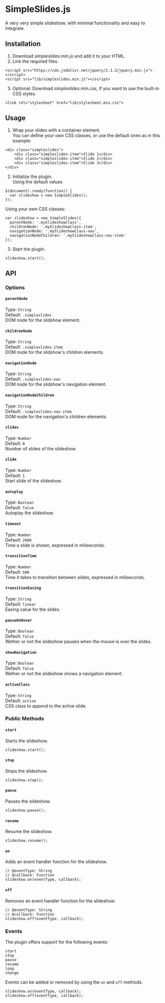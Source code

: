 # SimpleSlides.js

A very very simple slideshow, with minimal functionality and easy to integrate.

## Installation

1. Download *simpleslides.min.js* and add it to your HTML.
2. Link the required files.
```
<script src="https://cdn.jsdelivr.net/jquery/2.1.3/jquery.min.js"></script>
<script src="lib/simpleslides.min.js"></script>
```
3. Optional: Download *simpleslides.min.css*, if you want to use the built-in CSS styles.

```
<link rel="stylesheet" href="lib/stylesheet.min.css">
```

## Usage

1. Wrap your slides with a container element.  
You can define your own CSS classes, or use the default ones as in this example:
```
<div class="simpleslides">
	<div class="simpleslides-item">Slide 1</div>
	<div class="simpleslides-item">Slide 2</div>
	<div class="simpleslides-item">Slide 3</div>
</div>
```

2. Initialize the plugin.  
Using the default values  
```
$(document).ready(function() {
  var slideshow = new SimpleSlides();
});
```

Using your own CSS classes:
```
var slideshow = new SimpleSlides({
  parentNode: '.mySlideshowClass',
  childrenNode: '.mySlideshowClass-item',
  navigationNode: '.mySlideshowClass-nav',
  navigationNodeChildren: '.mySlideshowClass-nav-item'
});
```

3. Start the plugin.
```
slideshow.start();
```

## API

### Options

#### `parentNode`
Type: `String`  
Default: `.simpleslides`  
DOM node for the slidshow element.

#### `childrenNode`
Type: `String`  
Default: `.simpleslides-item`  
DOM node for the slidshow's children elements.

#### `navigationNode`
Type: `String`  
Default: `.simpleslides-nav`  
DOM node for the slidshow's navigation element.

#### `navigationNodeChildren`
Type: `String`  
Default: `.simpleslides-nav-item`  
DOM node for the navigation's children elements.

#### `slides`
Type: `Number`  
Default: `0`  
Number of slides of the slideshow.

#### `slide`
Type: `Number`  
Default: `1`  
Start slide of the slideshow.

#### `autoplay`
Type: `Boolean`  
Default: `false`  
Autoplay the slideshow.

#### `timeout`
Type: `Number`  
Default: `2000`  
Time a slide is shown, expressed in miliseconds.

#### `transitionTime`
Type: `Number`  
Default: `500`  
Time it takes to transition between slides, expressed in miliseconds.

#### `transitionEasing`
Type: `String`  
Default: `linear`  
Easing value for the slides.

#### `pauseOnHover`
Type: `Boolean`  
Default: `false`  
Wether or not the slideshow pauses when the mouse is over the slides.

#### `showNavigation`
Type: `Boolean`  
Default: `false`  
Wether or not the slideshow shows a navigation element.

#### `activeClass`
Type: `String`  
Default: `active`  
CSS class to append to the active slide.

### Public Methods

#### `start`
Starts the slideshow.
```
slideshow.start();
````

#### `stop`
Stops the slideshow.
```
slideshow.stop();
````

#### `pause`
Pauses the slideshow.
```
slideshow.pause();
````

#### `resume`
Resume the slideshow.
```
slideshow.resume();
````

#### `on`
Adds an event handler function for the slideshow.
```
// @eventType: String
// @callback: Function
slideshow.on(eventType, callback);
````

#### `off`
Removes an event handler function for the slideshow.
```
// @eventType: String
// @callback: Function
slideshow.off(eventType, callback);
````

### Events
The plugin offers support for the following events:
```
start
stop
pause
resume
loop
change
```

Events can be added or removed by using the `on` and `off` methods.
```
slideshow.on(eventType, callback);
slideshow.off(eventType, callback);
```
